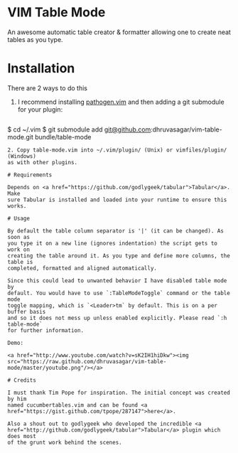 # VIM Table Mode

An awesome automatic table creator & formatter allowing one to create neat
tables as you type.

# Installation

There are 2 ways to do this

1. I recommend installing <a
   href="https://github.com/tpope/vim-pathogen">pathogen.vim</a> and then
   adding a git submodule for your plugin:

   ```sh
$ cd ~/.vim
$ git submodule add git@github.com:dhruvasagar/vim-table-mode.git bundle/table-mode
   ```
2. Copy table-mode.vim into ~/.vim/plugin/ (Unix) or vimfiles/plugin/ (Windows)
   as with other plugins.

# Requirements

Depends on <a href="https://github.com/godlygeek/tabular">Tabular</a>. Make
sure Tabular is installed and loaded into your runtime to ensure this works.

# Usage

By default the table column separator is '|' (it can be changed). As soon as
you type it on a new line (ignores indentation) the script gets to work on
creating the table around it. As you type and define more columns, the table is
completed, formatted and aligned automatically.

Since this could lead to unwanted behavior I have disabled table mode by
default. You would have to use `:TableModeToggle` command or the table mode
toggle mapping, which is `<Leader>tm` by default. This is on a per buffer basis
and so it does not mess up unless enabled explicitly. Please read `:h table-mode`
for further information.

Demo:

<a href="http://www.youtube.com/watch?v=sK2IH1hiDkw"><img src="https://raw.github.com/dhruvasagar/vim-table-mode/master/youtube.png"/></a>

# Credits

I must thank Tim Pope for inspiration. The initial concept was created by him
named cucumbertables.vim and can be found <a
href="https://gist.github.com/tpope/287147">here</a>.

Also a shout out to godlygeek who developed the incredible <a
href="http://github.com/godlygeek/tabular">Tabular</a> plugin which does most
of the grunt work behind the scenes.
